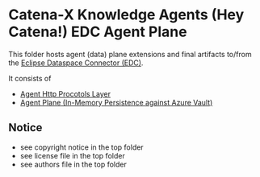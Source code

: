 # Catena-X Knowledge Agents (Hey Catena!) EDC Agent Plane

This folder hosts agent (data) plane extensions and final artifacts to/from the [Eclipse Dataspace Connector (EDC)](https://projects.eclipse.org/projects/technology.dataspaceconnector).

It consists of

- [Agent Http Procotols Layer](agent-plane-protocol)
- [Agent Plane (In-Memory Persistence against Azure Vault)](agentplane-azurevault)

## Notice

* see copyright notice in the top folder
* see license file in the top folder
* see authors file in the top folder
